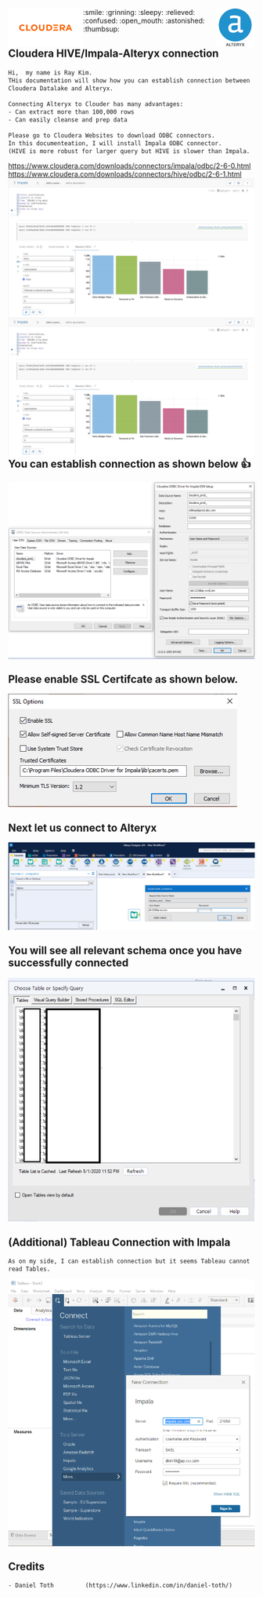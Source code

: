 <img align="left" src="https://github.com/rainmankim/cloudera_alteryx/blob/master/images/cloudera_logo.jpg"  height="80" alt="Cloudera">
<img align="right" src="https://github.com/rainmankim/cloudera_alteryx/blob/master/images/alteryx_logo.png"  height="80" alt="Alteryx">
:smile: :grinning: :sleepy: :relieved: :confused: :open_mouth: :astonished: :thumbsup:

## Cloudera HIVE/Impala-Alteryx connection 
```
Hi,  my name is Ray Kim. 
THis documentation will show how you can establish connection between Cloudera Datalake and Alteryx.

Connecting Alteryx to Clouder has many advantages:
- Can extract more than 100,000 rows
- Can easily cleanse and prep data

Please go to Cloudera Websites to download ODBC connectors.
In this documenteation, I will install Impala ODBC connector.
(HIVE is more robust for larger query but HIVE is slower than Impala.

```
https://www.cloudera.com/downloads/connectors/impala/odbc/2-6-0.html
https://www.cloudera.com/downloads/connectors/hive/odbc/2-6-1.html
<img align="left" src="https://github.com/rainmankim/cloudera_alteryx/blob/master/images/cloudera_hue.png" alt="Cloudera Hue">
<img align="left" src="https://raw.githubusercontent.com/rainmankim/cloudera_alteryx/master/images/cloudera_hue.png" alt="Cloudera Hue2">



## You can establish connection as shown below  :thumbsup:
<img align="center" src="https://github.com/rainmankim/cloudera_alteryx/blob/master/images/ODBC_impala.PNG"   alt="ODBC impala">

## Please enable SSL Certifcate as shown below.
<img align="center" src="https://github.com/rainmankim/cloudera_alteryx/blob/master/images/ODBC_impala_SSL.PNG"   alt="SSL">


## Next let us connect to Alteryx
<img align="center" src="https://github.com/rainmankim/cloudera_alteryx/blob/master/images/alteryx_impala.PNG"   alt="altery impala">

## You will see all relevant schema once you have successfully connected
<img align="center" src="https://github.com/rainmankim/cloudera_alteryx/blob/master/images/alteryx_impala_schema.PNG"   alt="table">

## (Additional) Tableau Connection with Impala
```
As on my side, I can establish connection but it seems Tableau cannot read Tables.
```
<img align="center" src="https://github.com/rainmankim/cloudera_alteryx/blob/master/images/tableau_impala.PNG"   alt="table">





## Credits
```
- Daniel Toth         (https://www.linkedin.com/in/daniel-toth/)
```


